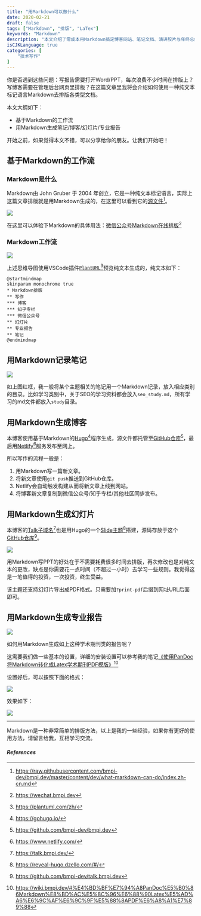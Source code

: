 ```yaml
---
title: "用Markdown可以做什么"
date: 2020-02-21
draft: false
tags: ["Markdown", "排版", "LaTex"]
keywords: "Markdown"
description: "本文介绍了零成本用Markdown搞定博客网站、笔记文档、演讲胶片与年终总结报告，彻底抛弃Word与PPT"
isCJKLanguage: true
categories: [
    "技术写作"
]
---
```

你是否遇到这些问题：写报告需要打开Word/PPT，每次浪费不少时间在排版上？写博客需要在管理后台网页里排版？在这篇文章里我将会介绍如何使用一种纯文本标记语言Markdown去排版各类型文档。

本文大纲如下：

- 基于Markdown的工作流
- 用Markdown生成笔记/博客/幻灯片/专业报告

开始之前，如果觉得本文不错，可以分享给你的朋友。让我们开始吧！

## 基于Markdown的工作流

### Markdown是什么

Markdown由 John Gruber 于 2004 年创立，它是一种纯文本标记语言，实际上这篇文章排版就是用Markdown生成的，在这里可以看到它的[源文件](https://raw.githubusercontent.com/bmpi-dev/bmpi.dev/master/content/dev/what-markdown-can-do/index.zh-cn.md)[^0]。

![](https://img.bmpi.dev/602bfd5d-0b33-390e-18e2-a61816d4e788.png)

在这里可以体验下Markdown的具体用法：[微信公众号Markdown在线排版](https://wechat.bmpi.dev)[^1]

### Markdown工作流

![](https://img.bmpi.dev/4ba9bba0-d63c-a2e7-b02f-ab48fcf64b08.png)

上述思维导图使用VSCode插件[`PlantUML`](https://plantuml.com/zh/)[^2]预览纯文本生成的，纯文本如下：

```text
@startmindmap
skinparam monochrome true
* Markdown排版
** 写作
*** 博客
*** 知乎专栏
*** 微信公众号
** 幻灯片
** 专业报告
** 笔记
@endmindmap
```

## 用Markdown记录笔记

![](https://img.bmpi.dev/41c4f964-08da-f54a-8946-35added31be0.png)

如上图红框，我一般将某个主题相关的笔记用一个Markdown记录，放入相应类别的目录。比如学习类别中，关于SEO的学习资料都会放入`seo_study.md`，所有学习的md文件都放入`study`目录。

## 用Markdown生成博客

本博客使用基于Markdown的[Hugo](https://gohugo.io/)[^3]程序生成，源文件都托管至[GitHub仓库](https://github.com/bmpi-dev/bmpi.dev)[^4]，最后用[Netlify](https://www.netlify.com/)[^5]服务发布至网上。

所以写作的流程一般是：

1. 用Markdown写一篇新文章。
2. 将新文章使用`git push`推送到GitHub仓库。
3. Netlify会自动触发构建从而将新文章上线到网站。
4. 将博客新文章复制到微信公众号/知乎专栏/其他社区同步发布。

## 用Markdown生成幻灯片

本博客的[Talk子域名](https://talk.bmpi.dev/)[^6]也是用Hugo的一个[Slide主题](https://reveal-hugo.dzello.com/#/)[^7]搭建，源码存放于这个[GitHub仓库](https://github.com/bmpi-dev/talk.bmpi.dev)[^8]。

![](https://img.bmpi.dev/hugo-slide-preview.gif)

用Markdown写PPT的好处在于不需要耗费很多时间去排版，再次修改也是对纯文本的更改，缺点是你需要花一点时间（不超过一小时）去学习一些规则。我觉得这是一笔值得的投资，一次投资，终生受益。

该主题还支持幻灯片导出成PDF格式。只需要加`?print-pdf`后缀到网址URL后面即可。

## 用Markdown生成专业报告

![](https://img.bmpi.dev/dc89a01a-b143-3770-e848-4f3e35dbfd2b.png)

如何用Markdown生成如上这种学术期刊类的报告呢？

这需要我们做一些基本的设置，详细的安装设置可以参考我的笔记[《使用PanDoc将Markdown转化成Latex学术期刊PDF模版》](https://wiki.bmpi.dev/#%E4%BD%BF%E7%94%A8PanDoc%E5%B0%86Markdown%E8%BD%AC%E5%8C%96%E6%88%90Latex%E5%AD%A6%E6%9C%AF%E6%9C%9F%E5%88%8APDF%E6%A8%A1%E7%89%88)[^9]

设置好后，可以按照下面的格式：

![](https://img.bmpi.dev/29853913-24d3-bc66-c540-0ba4f8ff7e6f.png)

效果如下：

![](https://img.bmpi.dev/5f621ad7-6272-637f-f049-d72811cba39c.png)

---

Markdown是一种非常简单的排版方法，以上是我的一些经验，如果你有更好的使用方法，请留言给我，互相学习交流。

#### *References*
[^0]: https://raw.githubusercontent.com/bmpi-dev/bmpi.dev/master/content/dev/what-markdown-can-do/index.zh-cn.md
[^1]: https://wechat.bmpi.dev
[^2]: https://plantuml.com/zh/
[^3]: https://gohugo.io/
[^4]: https://github.com/bmpi-dev/bmpi.dev
[^5]: https://www.netlify.com/
[^6]: https://talk.bmpi.dev/
[^7]: https://reveal-hugo.dzello.com/#/
[^8]: https://github.com/bmpi-dev/talk.bmpi.dev
[^9]: https://wiki.bmpi.dev/#%E4%BD%BF%E7%94%A8PanDoc%E5%B0%86Markdown%E8%BD%AC%E5%8C%96%E6%88%90Latex%E5%AD%A6%E6%9C%AF%E6%9C%9F%E5%88%8APDF%E6%A8%A1%E7%89%88
